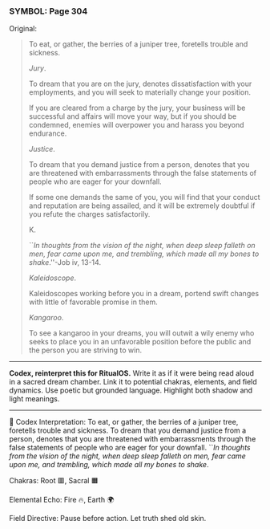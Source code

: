 ### SYMBOL: Page 304

Original:
> To eat, or gather, the berries of a juniper tree, foretells
> trouble and sickness.
> 
> 
> _Jury_.
> 
> 
> To dream that you are on the jury, denotes dissatisfaction
> with your employments, and you will seek to materially
> change your position.
> 
> 
> If you are cleared from a charge by the jury, your business will be
> successful and affairs will move your way, but if you should be condemned,
> enemies will overpower you and harass you beyond endurance.
> 
> 
> _Justice_.
> 
> 
> To dream that you demand justice from a person, denotes that you
> are threatened with embarrassments through the false statements
> of people who are eager for your downfall.
> 
> 
> If some one demands the same of you, you will find that your conduct
> and reputation are being assailed, and it will be extremely doubtful
> if you refute the charges satisfactorily.
> 
> 
> 
> 
> K.
> 
> 
> ``_In thoughts from the vision of the night, when deep sleep
> falleth on men, fear came upon me, and trembling, which made
> all my bones to shake_.''-Job iv, 13-14.
> 
> 
> _Kaleidoscope_.
> 
> 
> Kaleidoscopes working before you in a dream, portend swift changes
> with little of favorable promise in them.
> 
> 
> _Kangaroo_.
> 
> 
> To see a kangaroo in your dreams, you will outwit a wily enemy who seeks
> to place you in an unfavorable position before the public and the person
> you are striving to win.

---

**Codex, reinterpret this for RitualOS.**
Write it as if it were being read aloud in a sacred dream chamber.
Link it to potential chakras, elements, and field dynamics.
Use poetic but grounded language.
Highlight both shadow and light meanings.

---

🔁 Codex Interpretation:
To eat, or gather, the berries of a juniper tree, foretells trouble and sickness. To dream that you demand justice from a person, denotes that you are threatened with embarrassments through the false statements of people who are eager for your downfall. ``_In thoughts from the vision of the night, when deep sleep falleth on men, fear came upon me, and trembling, which made all my bones to shake_.

Chakras: Root 🟥, Sacral 🟧

Elemental Echo: Fire 🔥, Earth 🌍

Field Directive: Pause before action. Let truth shed old skin.

